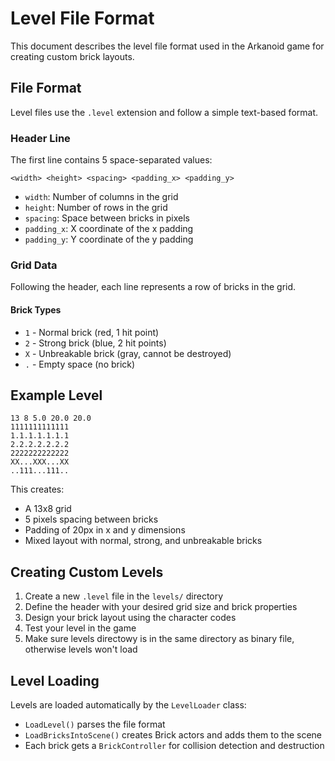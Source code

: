 # Level File Format

This document describes the level file format used in the Arkanoid game for creating custom brick layouts.

## File Format

Level files use the `.level` extension and follow a simple text-based format.

### Header Line

The first line contains 5 space-separated values:

```
<width> <height> <spacing> <padding_x> <padding_y>
```

- `width`: Number of columns in the grid
- `height`: Number of rows in the grid
- `spacing`: Space between bricks in pixels
- `padding_x`: X coordinate of the x padding
- `padding_y`: Y coordinate of the y padding

### Grid Data

Following the header, each line represents a row of bricks in the grid.

#### Brick Types

- `1` - Normal brick (red, 1 hit point)
- `2` - Strong brick (blue, 2 hit points)
- `X` - Unbreakable brick (gray, cannot be destroyed)
- `.` - Empty space (no brick)

## Example Level

```
13 8 5.0 20.0 20.0
1111111111111
1.1.1.1.1.1.1
2.2.2.2.2.2.2
2222222222222
XX...XXX...XX
..111...111..
```

This creates:

- A 13x8 grid
- 5 pixels spacing between bricks
- Padding of 20px in x and y dimensions
- Mixed layout with normal, strong, and unbreakable bricks

## Creating Custom Levels

1. Create a new `.level` file in the `levels/` directory
2. Define the header with your desired grid size and brick properties
3. Design your brick layout using the character codes
4. Test your level in the game
5. Make sure levels directowy is in the same directory as binary file, otherwise levels won't load

## Level Loading

Levels are loaded automatically by the `LevelLoader` class:

- `LoadLevel()` parses the file format
- `LoadBricksIntoScene()` creates Brick actors and adds them to the scene
- Each brick gets a `BrickController` for collision detection and destruction
